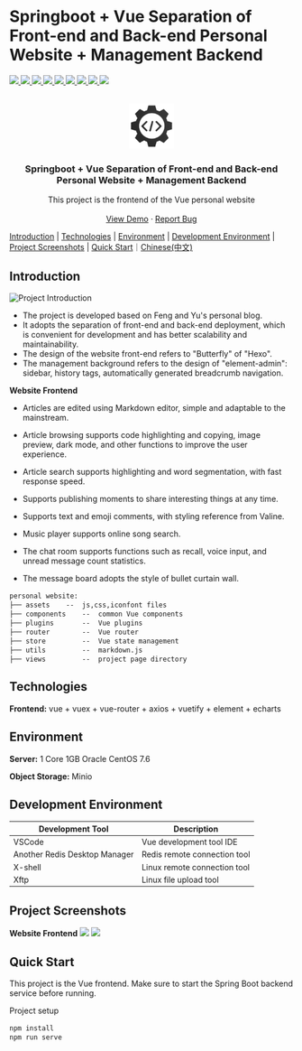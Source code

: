 # <a name="readme-top">Springboot + Vue Separation of Front-end and Back-end Personal Website + Management Backend</a>

<p >
   <a target="_blank" href="#">
      <img src="https://img.shields.io/hexpm/l/plug.svg"/>
      <img src="https://img.shields.io/badge/JDK-1.8+-green.svg"/>
      <img src="https://img.shields.io/badge/springboot-2.4.2.RELEASE-green"/>
      <img src="https://img.shields.io/badge/vue-2.5.17-green"/>
      <img src="https://img.shields.io/badge/mysql-8.0.20-green"/>
      <img src="https://img.shields.io/badge/mybatis--plus-3.4.0-green"/>
      <img src="https://img.shields.io/badge/redis-6.0.5-green"/>
      <img src="https://img.shields.io/badge/elasticsearch-7.9.2-green"/>
      <img src="https://img.shields.io/badge/rabbitmq-3.8.5-green"/>
   </a>
</p>

<!-- PROJECT LOGO -->
<br />
<div align="center">
  <a href="https://github.com/Wayne-HJ/personal-website">
    <img src="public/logo.png" alt="Logo" width="80" height="80">
  </a>
  <h3 align="center">Springboot + Vue Separation of Front-end and Back-end Personal Website + Management Backend</h3>
  <p align="center">
    This project is the frontend of the Vue personal website
    <br />
    <!-- <a href="https://github.com/Wayne-HJ/personal-website"><strong>Explore the docs »</strong></a> -->
    <!-- <br /> -->
    <br />
    <a href="https://blog.jianght.eu.org">View Demo</a>
    ·
    <a href="https://github.com/Wayne-HJ/personal-website/issues">Report Bug</a>
    <!-- ·
    <a href="https://github.com/Wayne-HJ/personal-website/issues">Request Feature</a> -->
  </p>
</div>

[Introduction](#introduction) | [Technologies](#technologies) | [Environment](#environment) | [Development Environment](#development-environment) | [Project Screenshots](#project-screenshots) | [Quick Start](#quick-start)｜[Chinese(中文)](README_CN.md)
<!-- ABOUT THE PROJECT -->
## Introduction
![Project Introduction](https://cdn.jsdelivr.net/gh/Wayne-HJ/pictures@main/img/20230518210626.png)

- The project is developed based on Feng and Yu's personal blog.
- It adopts the separation of front-end and back-end deployment, which is convenient for development and has better scalability and maintainability.
- The design of the website front-end refers to "Butterfly" of "Hexo".
- The management background refers to the design of "element-admin": sidebar, history tags, automatically generated breadcrumb navigation.

**Website Frontend**
- Articles are edited using Markdown editor, simple and adaptable to the mainstream.
- Article browsing supports code highlighting and copying, image preview, dark mode, and other functions to improve the user experience.
- Article search supports highlighting and word segmentation, with fast response speed.
- Supports publishing moments to share interesting things at any time.
- Supports text and emoji comments, with styling reference from Valine.


- Music player supports online song search.
- The chat room supports functions such as recall, voice input, and unread message count statistics.
- The message board adopts the style of bullet curtain wall.

```
personal website:
├── assets    --  js,css,iconfont files
├── components    --  common Vue components
├── plugins       --  Vue plugins
├── router        --  Vue router
├── store         --  Vue state management
├── utils         --  markdown.js
├── views         --  project page directory
```

## Technologies

**Frontend:** vue + vuex + vue-router + axios + vuetify + element + echarts

## Environment

**Server:** 1 Core 1GB Oracle CentOS 7.6

**Object Storage:** Minio

## Development Environment

|Development Tool|Description|
|-|-|
|VSCode|Vue development tool IDE|
|Another Redis Desktop Manager|Redis remote connection tool|
|X-shell|Linux remote connection tool|
|Xftp|Linux file upload tool|


## Project Screenshots
**Website Frontend**
![](https://cdn.jsdelivr.net/gh/Wayne-HJ/pictures@main/img/20230518210853.png)
![](https://cdn.jsdelivr.net/gh/Wayne-HJ/pictures@main/img/20230518210948.png)
## Quick Start
This project is the Vue frontend.
Make sure to start the Spring Boot backend service before running.

Project setup

```
npm install
npm run serve
```

